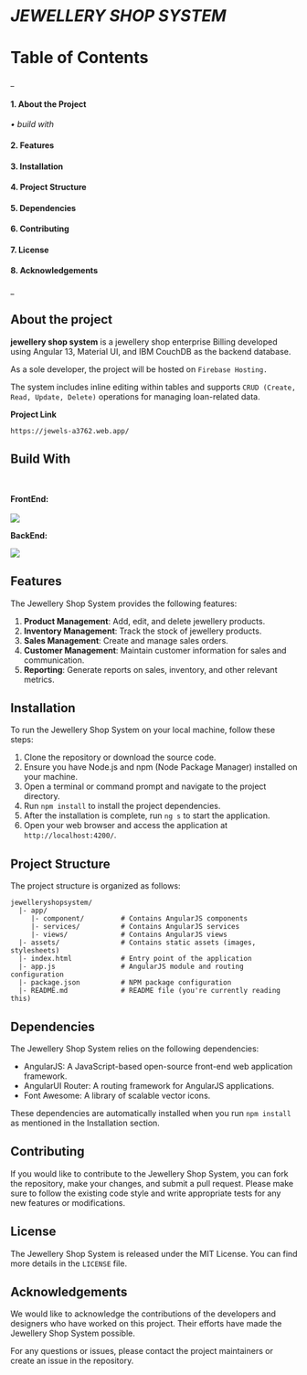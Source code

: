 # *JEWELLERY SHOP SYSTEM*


# Table of Contents
_
#### 1.   About the Project
*•	build with*
#### 2.	Features
#### 3.	Installation
#### 4.	Project Structure
#### 5. Dependencies
#### 6. Contributing
#### 7. License
#### 8. Acknowledgements
_

## About the project

  **jewellery shop system** is a jewellery shop enterprise Billing  developed using Angular 13, Material UI, and IBM CouchDB as the backend database.
  
As a sole developer, the project will be hosted on `Firebase Hosting.`                                    

The system includes inline editing within tables and supports `CRUD (Create, Read, Update, Delete)` operations for managing loan-related data.

**Project Link**

    https://jewels-a3762.web.app/

## Build With
<br>

**FrontEnd:**
<br>
<br>
<img src=https://camo.githubusercontent.com/29026b68c52288230bf32bc2268e47e5c3b81dba23106fb062fcc0541f8e9529/68747470733a2f2f696d672e736869656c64732e696f2f62616467652f416e67756c61722d4444303033313f7374796c653d666f722d7468652d6261646765266c6f676f3d616e67756c6172266c6f676f436f6c6f723d7768697465>
<br>

**BackEnd:**

<img src=[image](https://github.com/ckhariharan/jewelleryshopsystem/assets/133518144/9f2e1905-372e-4991-b2ad-29a66cec563e)>


## Features

The Jewellery Shop System provides the following features:


1. **Product Management**: Add, edit, and delete jewellery products.
2. **Inventory Management**: Track the stock of jewellery products.
3. **Sales Management**: Create and manage sales orders.
4. **Customer Management**: Maintain customer information for sales and communication.
5. **Reporting**: Generate reports on sales, inventory, and other relevant metrics.

## Installation

To run the Jewellery Shop System on your local machine, follow these steps:

1. Clone the repository or download the source code.
2. Ensure you have Node.js and npm (Node Package Manager) installed on your machine.
3. Open a terminal or command prompt and navigate to the project directory.
4. Run `npm install` to install the project dependencies.
5. After the installation is complete, run `ng s` to start the application.
6. Open your web browser and access the application at `http://localhost:4200/`.

## Project Structure

The project structure is organized as follows:

```
jewelleryshopsystem/
  |- app/
     |- component/         # Contains AngularJS components
     |- services/          # Contains AngularJS services
     |- views/             # Contains AngularJS views
  |- assets/               # Contains static assets (images, stylesheets)
  |- index.html            # Entry point of the application
  |- app.js                # AngularJS module and routing configuration
  |- package.json          # NPM package configuration
  |- README.md             # README file (you're currently reading this)
```

## Dependencies

The Jewellery Shop System relies on the following dependencies:

- AngularJS: A JavaScript-based open-source front-end web application framework.
- AngularUI Router: A routing framework for AngularJS applications.
- Font Awesome: A library of scalable vector icons.

These dependencies are automatically installed when you run `npm install` as mentioned in the Installation section.

## Contributing

If you would like to contribute to the Jewellery Shop System, you can fork the repository, make your changes, and submit a pull request. Please make sure to follow the existing code style and write appropriate tests for any new features or modifications.

## License

The Jewellery Shop System is released under the MIT License. You can find more details in the `LICENSE` file.

## Acknowledgements

We would like to acknowledge the contributions of the developers and designers who have worked on this project. Their efforts have made the Jewellery Shop System possible.

For any questions or issues, please contact the project maintainers or create an issue in the repository.
